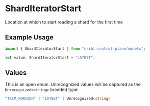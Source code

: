 # ShardIteratorStart

Location at which to start reading a shard for the first time

## Example Usage

```typescript
import { ShardIteratorStart } from "cribl-control-plane/models";

let value: ShardIteratorStart = "LATEST";
```

## Values

This is an open enum. Unrecognized values will be captured as the `Unrecognized<string>` branded type.

```typescript
"TRIM_HORIZON" | "LATEST" | Unrecognized<string>
```